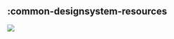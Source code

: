 ## :common-designsystem-resources

<img src="../resources/dependency_graphs/common-designsystem-resources-dependency-graph-multiplatform-projects.svg">